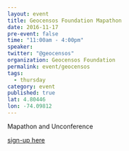```yaml
---
layout: event
title: Geocensos Foundation Mapathon
date: 2016-11-17
pre-event: false
time: "11:00am - 4:00pm"
speaker: 
twitter: "@geocensos"
organization: Geocensos Foundation
permalink: event/geocensos
tags: 
  - thursday
category: event
published: true
lat: 4.80446
lon: -74.09812
---
```

Mapathon and Unconference 

[sign-up here](www.geocensos.com)
